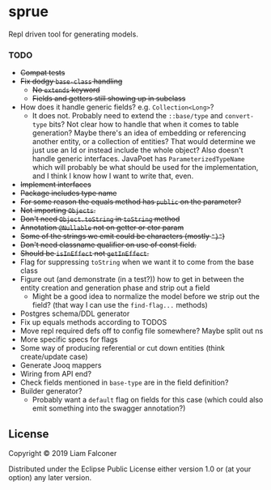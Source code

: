 # sprue

Repl driven tool for generating models. 

### TODO

- ~~Compat tests~~
- ~~Fix dodgy `base-class` handling~~
  - ~~No `extends` keyword~~
  - ~~Fields and getters still showing up in subclass~~
- How does it handle generic fields? e.g. `Collection<Long>`?
  - It does not. Probably need to extend the `::base/type` and `convert-type` bits?
    Not clear how to handle that when it comes to table generation?
    Maybe there's an idea of embedding or referencing another entity, or a collection of entities?
    That would determine we just use an Id or instead include the whole object?
    Also doesn't handle generic interfaces. 
    JavaPoet has `ParameterizedTypeName` which will probably be what should be used for the implementation,
    and I think I know how I want to write that, even.
- ~~Implement interfaces~~
- ~~Package includes type name~~
- ~~For some reason the equals method has `public` on the parameter?~~
- ~~Not importing `Objects`.~~
- ~~Don't need `Object.toString` in `toString` method~~
- ~~Annotation `@Nullable` not on getter or ctor param~~
- ~~Some of the strings we emit could be characters (mostly `"}"`)~~
- ~~Don't need classname qualifier on use of const field.~~
- ~~Should be `isInEffect` not `getInEffect`.~~
- Flag for suppressing `toString` when we want it to come from the base class
- Figure out (and demonstrate (in a test?)) how to get in between the entity creation and generation phase and strip
  out a field
    - Might be a good idea to normalize the model before we strip out the field? 
    (that way I can use the `find-flag...` methods)
- Postgres schema/DDL generator
- Fix up equals methods according to TODOS
- Move repl required defs off to config file somewhere? Maybe split out ns
- More specific specs for flags
- Some way of producing referential or cut down entities 
  (think create/update case)
- Generate Jooq mappers
- Wiring from API end?
- Check fields mentioned in `base-type` are in the field definition?
- Builder generator?
  - Probably want a `default` flag on fields for this case (which could also emit something into the swagger annotation?)

## License

Copyright © 2019 Liam Falconer

Distributed under the Eclipse Public License either version 1.0 or (at
your option) any later version.
